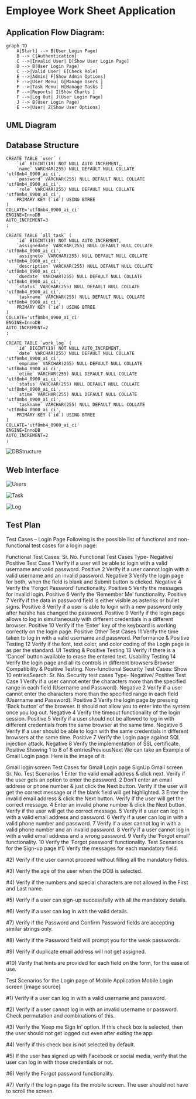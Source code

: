 # Employee Work Sheet Application

## Application Flow Diagram:

```mermaid
graph TD
    A[Start] --> B(User Login Page)
    B --> C{Authentication}
    C -->|Invalid User| D[Show User Login Page]
    D --> B(User Login Page)
    C -->|Valid User| E[Check Role]
    E -->|Admin| F[Show Admin Options]
    F -->|User Menu| G[Manage Users ]
    F -->|Task Menu| H[Manage Tasks ]
    F -->|Reports| I[Show Charts ]
    F -->|Log Out| J(User Login Page)
    J --> B(User Login Page)
    E -->|User| Z[Show User Options]    
```
## UML Diagram

## Database Structure

```
CREATE TABLE `user` (
	`id` BIGINT(19) NOT NULL AUTO_INCREMENT,
	`name` VARCHAR(255) NULL DEFAULT NULL COLLATE 'utf8mb4_0900_ai_ci',
	`password` VARCHAR(255) NULL DEFAULT NULL COLLATE 'utf8mb4_0900_ai_ci',
	`role` VARCHAR(255) NULL DEFAULT NULL COLLATE 'utf8mb4_0900_ai_ci',
	PRIMARY KEY (`id`) USING BTREE
)
COLLATE='utf8mb4_0900_ai_ci'
ENGINE=InnoDB
AUTO_INCREMENT=3
;

```
```
CREATE TABLE `all_task` (
	`id` BIGINT(19) NOT NULL AUTO_INCREMENT,
	`assignedate` VARCHAR(255) NULL DEFAULT NULL COLLATE 'utf8mb4_0900_ai_ci',
	`assigneto` VARCHAR(255) NULL DEFAULT NULL COLLATE 'utf8mb4_0900_ai_ci',
	`description` VARCHAR(255) NULL DEFAULT NULL COLLATE 'utf8mb4_0900_ai_ci',
	`duedate` VARCHAR(255) NULL DEFAULT NULL COLLATE 'utf8mb4_0900_ai_ci',
	`status` VARCHAR(255) NULL DEFAULT NULL COLLATE 'utf8mb4_0900_ai_ci',
	`taskname` VARCHAR(255) NULL DEFAULT NULL COLLATE 'utf8mb4_0900_ai_ci',
	PRIMARY KEY (`id`) USING BTREE
)
COLLATE='utf8mb4_0900_ai_ci'
ENGINE=InnoDB
AUTO_INCREMENT=2
;

```
```
CREATE TABLE `work_log` (
	`id` BIGINT(19) NOT NULL AUTO_INCREMENT,
	`date` VARCHAR(255) NULL DEFAULT NULL COLLATE 'utf8mb4_0900_ai_ci',
	`empname` VARCHAR(255) NULL DEFAULT NULL COLLATE 'utf8mb4_0900_ai_ci',
	`etime` VARCHAR(255) NULL DEFAULT NULL COLLATE 'utf8mb4_0900_ai_ci',
	`status` VARCHAR(255) NULL DEFAULT NULL COLLATE 'utf8mb4_0900_ai_ci',
	`stime` VARCHAR(255) NULL DEFAULT NULL COLLATE 'utf8mb4_0900_ai_ci',
	`taskname` VARCHAR(255) NULL DEFAULT NULL COLLATE 'utf8mb4_0900_ai_ci',
	PRIMARY KEY (`id`) USING BTREE
)
COLLATE='utf8mb4_0900_ai_ci'
ENGINE=InnoDB
AUTO_INCREMENT=2
;

```

![DBStructure](https://github.com/baraneetharan/worksheet/blob/52210a600e6df8ea716025d0ca81f08c3235b312/wsDB.JPG?raw=true)
## Web Interface

![Users](https://github.com/baraneetharan/worksheet/blob/main/manageuser.JPG?raw=true)

![Task](https://github.com/baraneetharan/worksheet/blob/main/ManageTask.JPG?raw=true)

![Log](https://github.com/baraneetharan/worksheet/blob/main/managelog.JPG?raw=true)

## Test Plan

Test Cases – Login Page
Following is the possible list of functional and non-functional test cases for a login page:

Functional Test Cases:
Sr. No.	Functional Test Cases	Type- Negative/ Positive Test Case
1	Verify if a user will be able to login with a valid username and valid password.	Positive
2	Verify if a user cannot login with a valid username and an invalid password.	Negative
3	Verify the login page for both, when the field is blank and Submit button is clicked.	Negative
4	Verify the ‘Forgot Password’ functionality.	Positive
5	Verify the messages for invalid login.	Positive
6	Verify the ‘Remember Me’ functionality.	Positive
7	Verify if the data in password field is either visible as asterisk or bullet signs.	Positive
8	Verify if a user is able to login with a new password only after he/she has changed the password.	Positive
9	Verify if the login page allows to log in simultaneously with different credentials in a different browser.	Positive
10	Verify if the ‘Enter’ key of the keyboard is working correctly on the login page.	Positive
Other Test Cases
11	Verify the time taken to log in with a valid username and password.	Performance & Positive Testing
12	Verify if the font, text color, and color coding of the Login page is as per the standard.	UI Testing & Positive Testing
13	Verify if there is a ‘Cancel’ button available to erase the entered text.	Usability Testing
14	Verify the login page and all its controls in different browsers	Browser Compatibility & Positive Testing.
Non-functional Security Test Cases:
Show 
10
 entriesSearch:
Sr. No.	Security test cases	Type- Negative/ Positive Test Case
1	Verify if a user cannot enter the characters more than the specified range in each field (Username and Password).	Negative
2	Verify if a user cannot enter the characters more than the specified range in each field (Username and Password).	Positive
3	Verify the login page by pressing ‘Back button’ of the browser. It should not allow you to enter into the system once you log out.	Negative
4	Verify the timeout functionality of the login session.	Positive
5	Verify if a user should not be allowed to log in with different credentials from the same browser at the same time.	Negative
6	Verify if a user should be able to login with the same credentials in different browsers at the same time.	Positive
7	Verify the Login page against SQL injection attack.	Negative
8	Verify the implementation of SSL certificate.	Positive
Showing 1 to 8 of 8 entriesPreviousNext
We can take an Example of Gmail Login page. Here is the image of it.

Gmail login screen
Test Cases for Gmail Login page
SignUp Gmail screen
Sr. No.	Test Scenarios
1	Enter the valid email address & click next. Verify if the user gets an option to enter the password.
2	Don’t enter an email address or phone number & just click the Next button. Verify if the user will get the correct message or if the blank field will get highlighted.
3	Enter the invalid email address & click the Next button. Verify if the user will get the correct message.
4	Enter an invalid phone number & click the Next button. Verify if the user will get the correct message.
5	Verify if a user can log in with a valid email address and password.
6	Verify if a user can log in with a valid phone number and password.
7	Verify if a user cannot log in with a valid phone number and an invalid password.
8	Verify if a user cannot log in with a valid email address and a wrong password.
9	Verify the ‘Forgot email’ functionality.
10	Verify the ‘Forgot password’ functionality.
Test Scenarios for the Sign-up page
#1) Verify the messages for each mandatory field.

#2) Verify if the user cannot proceed without filling all the mandatory fields.

#3) Verify the age of the user when the DOB is selected.

#4) Verify if the numbers and special characters are not allowed in the First and Last name.

#5) Verify if a user can sign-up successfully with all the mandatory details.

#6) Verify if a user can log in with the valid details.

#7) Verify if the Password and Confirm Password fields are accepting similar strings only.

#8) Verify if the Password field will prompt you for the weak passwords.

#9) Verify if duplicate email address will not get assigned.

#10) Verify that hints are provided for each field on the form, for the ease of use.

Test Scenarios for the Login page of Mobile Application
Mobile Login screen
[image source]

#1) Verify if a user can log in with a valid username and password.

#2) Verify if a user cannot log in with an invalid username or password. Check permutation and combinations of this.

#3) Verify the ‘Keep me Sign In’ option. If this check box is selected, then the user should not get logged out even after exiting the app.

#4) Verify if this check box is not selected by default.

#5) If the user has signed up with Facebook or social media, verify that the user can log in with those credentials or not.

#6) Verify the Forgot password functionality.

#7) Verify if the login page fits the mobile screen. The user should not have to scroll the screen.

